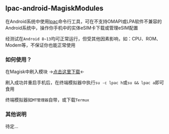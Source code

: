 ## lpac-android-MagiskModules
在Android系统中使用[lpac](https://github.com/estkme-group/lpac)命令行工具，可在不支持OMAPI或LPA软件不兼容的Android系统中，操作你手机中的实体eSIM卡下载或管理eSIM配置

经测试在`Android 8~13`均可正常运行，但受其他因素影响，如：CPU、ROM、Modem等，不保证你也能正常使用

### 如何使用？
在Magisk中刷入模块 ->[点击这里下载](https://github.com/Unicorn369/lpac-android-MagiskModules/releases)<-

刷入成功并重启手机后，在终端模拟器中执行`su -c lpac h`或`su && lpac a`即可食用

终端模拟器如`MT管理器`自带，或下载`Termux`

### 其他说明
待定...

